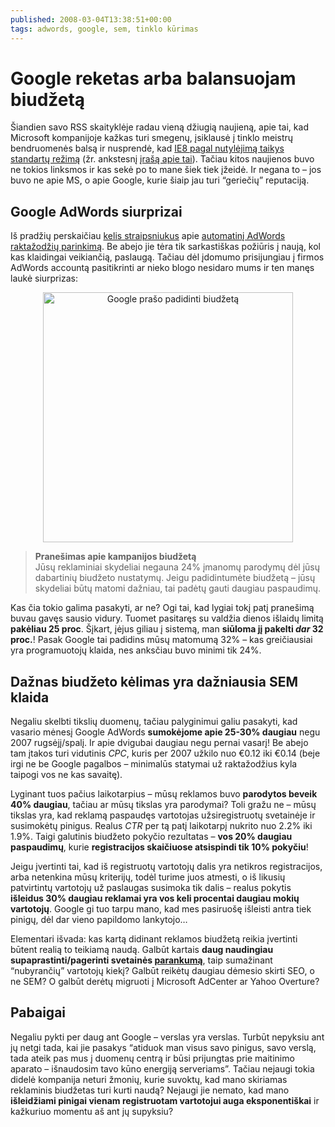 ```yaml
---
published: 2008-03-04T13:38:51+00:00
tags: adwords, google, sem, tinklo kūrimas
---
```


# Google reketas arba balansuojam biudžetą

<p>Šiandien savo RSS skaityklėje radau vieną džiugią naujieną, apie tai, kad Microsoft kompanijoje kažkas turi smegenų, įsiklausė į tinklo meistrų bendruomenės balsą ir nusprendė, kad <a href="http://blogs.msdn.com/ie/archive/2008/03/03/microsoft-s-interoperability-principles-and-ie8.aspx">IE8 pagal nutylėjimą taikys standartų režimą</a> (žr. ankstesnį <a href="https://www.dominykas.lt/2008/01/narsykline-realybe.html">įrašą apie tai</a>). Tačiau kitos naujienos buvo ne tokios linksmos ir kas sekė po to mane šiek tiek įžeidė. Ir negana to – jos buvo ne apie MS, o apie Google, kurie šiaip jau turi “geriečių” reputaciją.<br>
<span id="more-39"></span></p>
<h2>Google AdWords siurprizai</h2>
<p>Iš pradžių perskaičiau <a href="http://www.searchenginejournal.com/adwords-automatic-matching-lamborghini-ad-for-reelect-obama-2012-query-right/6451/">kelis straipsniukus</a> apie <a href="http://directmag.com/opinions-columnists/loosecannon/loose-cannon-google-knows-best-0303/">automatinį AdWords raktažodžių parinkimą</a>. Be abejo jie tėra tik sarkastiškas požiūris į naują, kol kas klaidingai veikiančią, paslaugą. Tačiau dėl įdomumo prisijungiau į firmos AdWords accountą pasitikrinti ar nieko blogo nesidaro mums ir ten manęs laukė siurprizas:</p>
<div style="text-align:center;"><a href="https://www.dominykas.lt/uploads/2008/03/increase-budget.gif" title="Google prašo padidinti biudžetą"><img src="https://www.dominykas.lt/uploads/2008/03/increase-budget.gif" alt="Google prašo padidinti biudžetą" width="400" border="0/"></a></div>
<blockquote><p><strong>Pranešimas apie kampanijos biudžetą</strong><br>
Jūsų reklaminiai skydeliai negauna 24% įmanomų parodymų dėl jūsų dabartinių biudžeto nustatymų. Jeigu padidintumėte biudžetą – jūsų skydeliai būtų matomi dažniau, tai padėtų gauti daugiau paspaudimų.</p>
</blockquote>
<p>Kas čia tokio galima pasakyti, ar ne? Ogi tai, kad lygiai tokį patį pranešimą buvau gavęs sausio vidury. Tuomet pasitaręs su valdžia dienos išlaidų limitą <strong>pakėliau 25 proc</strong>. Šįkart, įėjus giliau į sistemą, man <strong>siūloma jį pakelti <em>dar</em> 32 proc.</strong>! Pasak Google tai padidins mūsų matomumą 32% – kas greičiausiai yra programuotojų klaida, nes anksčiau buvo minimi tik 24%.</p>
<h2>Dažnas biudžeto kėlimas yra dažniausia SEM klaida</h2>
<p>Negaliu skelbti tikslių duomenų, tačiau palyginimui galiu pasakyti, kad vasario mėnesį Google AdWords <strong>sumokėjome apie 25-30% daugiau</strong> negu 2007 rugsėjį/spalį. Ir apie dvigubai daugiau negu pernai vasarį! Be abejo tam įtakos turi vidutinis <dfn title="Cost per Click - paspaudimo kaina">CPC</dfn>, kuris per 2007 užkilo nuo €0.12 iki €0.14 (beje irgi ne be Google pagalbos – minimalūs statymai už raktažodžius kyla taipogi vos ne kas savaitę).</p>
<p>Lyginant tuos pačius laikotarpius – mūsų reklamos buvo <strong>parodytos beveik 40% daugiau</strong>, tačiau ar mūsų tikslas yra parodymai? Toli gražu ne – mūsų tikslas yra, kad reklamą paspaudęs vartotojas užsiregistruotų svetainėje ir susimokėtų pinigus. Realus <dfn title="ClickThrough Rate - paspaudimų/parodymų santykis">CTR</dfn> per tą patį laikotarpį nukrito nuo 2.2% iki 1.9%. Taigi galutinis biudžeto pokyčio rezultatas – <strong>vos 20% daugiau paspaudimų</strong>, kurie <strong>registracijos skaičiuose atsispindi tik 10% pokyčiu</strong>!</p>
<p>Jeigu įvertinti tai, kad iš registruotų vartotojų dalis yra netikros registracijos, arba netenkina mūsų kriterijų, todėl turime juos atmesti, o iš likusių patvirtintų vartotojų už paslaugas susimoka tik dalis – realus pokytis <strong>išleidus 30% daugiau reklamai yra vos keli procentai daugiau mokių vartotojų</strong>. Google gi tuo tarpu mano, kad mes pasiruošę išleisti antra tiek pinigų, dėl dar vieno papildomo lankytojo…</p>
<p>Elementari išvada: kas kartą didinant reklamos biudžetą reikia įvertinti būtent realią to teikiamą naudą. Galbūt kartais <strong>daug naudingiau supaprastinti/pagerinti svetainės <a href="https://www.dominykas.lt/2008/01/usability-lietuviskai-vartojiskumas.html#comment-118">parankumą</a></strong>, taip sumažinant “nubyrančių” vartotojų kiekį? Galbūt reikėtų daugiau dėmesio skirti SEO, o ne SEM? O galbūt derėtų migruoti į Microsoft AdCenter ar Yahoo Overture?</p>
<h2>Pabaigai</h2>
<p>Negaliu pykti per daug ant Google – verslas yra verslas. Turbūt nepyksiu ant jų netgi tada, kai jie pasakys “atiduok man visus savo pinigus, savo verslą, tada ateik pas mus į duomenų centrą ir būsi prijungtas prie maitinimo aparato – išnaudosim tavo kūno energiją serveriams”. Tačiau nejaugi tokia didelė kompanija neturi žmonių, kurie suvoktų, kad mano skiriamas reklaminis biudžetas turi kurti naudą? Nejaugi jie nemato, kad mano <strong>išleidžiami pinigai vienam registruotam vartotojui auga eksponentiškai</strong> ir kažkuriuo momentu aš ant jų supyksiu?</p>